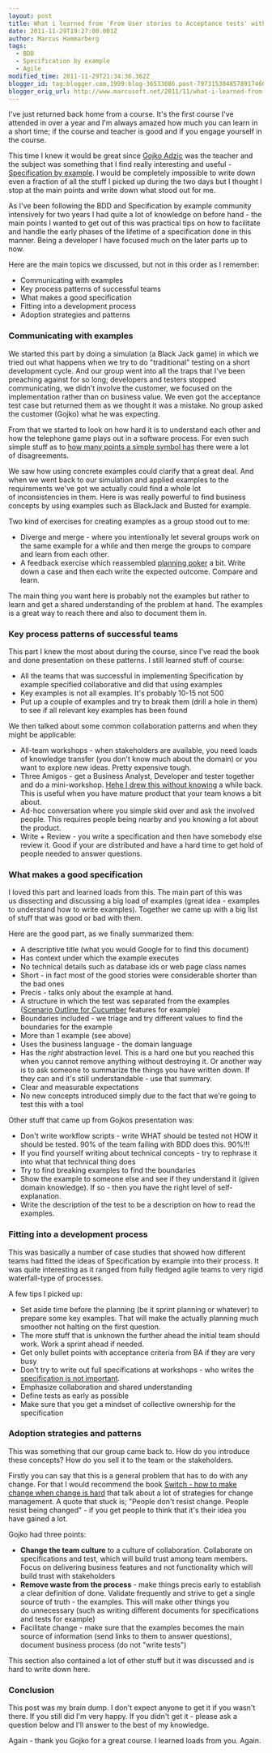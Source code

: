 ```yaml
---
layout: post
title: What i learned from 'From User stories to Acceptance tests' with Gojko Adzic
date: 2011-11-29T19:27:00.001Z
author: Marcus Hammarberg
tags:
  - BDD
  - Specification by example
  - Agile
modified_time: 2011-11-29T21:34:36.362Z
blogger_id: tag:blogger.com,1999:blog-36533086.post-7973153048578917460
blogger_orig_url: http://www.marcusoft.net/2011/11/what-i-learned-from-from-user-stories.html
---
```



I've just returned back home from a course. It's the first course
I've attended in over a year and I'm always amazed how much you can
learn in a short time; if the course and teacher is good and if you
engage yourself in the course.

This time I knew it would be great since [Gojko
Adzic](http://gojko.net/) was the teacher and the subject was something
that I find really interesting and useful - [Specification by
example](http://specificationbyexample.com/).
I would be completely impossible to write down even a fraction of all
the stuff I picked up during the two days but I thought I stop at the
main points and write down what stood out for me.

As I've been following the BDD and Specification by example community
intensively for two years I had quite a lot of knowledge on before
hand - the main points I wanted to get out of this was practical tips on
how to facilitate and handle the early phases of the lifetime of a
specification done in this manner. Being a developer I have focused much
on the later parts up to now.

Here are the main topics we discussed, but not in this order as I
remember:

- Communicating with examples
- Key process patterns of successful teams
- What makes a good specification
- Fitting into a development process
- Adoption strategies and patterns

### Communicating with examples

<div>

We started this part by doing a simulation (a Black Jack game) in which
we tried out what happens when we try to do "traditional" testing on a
short development cycle. And our group went into all the traps that I've
been preaching against for so long; developers and testers stopped
communicating, we didn't involve the customer, we focused on the
implementation rather than on business value. We even got the acceptance
test case but returned them as we thought it was a mistake. No group
asked the customer (Gojko) what he was expecting.




From that we started to look on how hard it is to understand each other
and how the telephone game plays out in a software process. For even
such simple stuff as to [how many points a simple symbol
has](http://gojko.net/2008/08/29/how-many-points-are-there-in-a-five-point-star/) there
were a lot of disagreements.




We saw how using concrete examples could clarify that a great deal. And
when we went back to our simulation and applied examples to the
requirements we've got we actually could find a whole lot
of inconsistencies in them. Here is was really powerful to find business
concepts by using examples such as BlackJack and Busted for example.




Two kind of exercises for creating examples as a group stood out to me:

</div>

<div>

- Diverge and merge - where you intentionally let several groups work
    on the same example for a while and then merge the groups to compare
    and learn from each other.
- A feedback exercise which reassembled [planning
    poker](http://en.wikipedia.org/wiki/Planning_poker) a bit. Write
    down a case and then each write the expected outcome. Compare and
    learn.

<div>

The main thing you want here is probably not the examples but rather to
learn and get a shared understanding of the problem at hand. The
examples is a great way to reach there and also to document them in.

</div>

</div>

### Key process patterns of successful teams

<div>

This part I knew the most about during the course, since I've read the
book and done presentation on these patterns. I still learned stuff of
course:

</div>

<div>

- All the teams that was successful in implementing Specification by
    example specified collaborative and did that using examples
- Key examples is not all examples. It's probably 10-15 not 500
- Put up a couple of examples and try to break them (drill a hole in
    them) to see if all relevant key examples has been found

<div>

We then talked about some common collaboration patterns and when they
might be applicable:

</div>

</div>

<div>

- All-team workshops - when stakeholders are available, you need loads
    of knowledge transfer (you don't know much about the domain) or you
    want to explore new ideas. Pretty expensive tough.
- Three Amigos - get a Business Analyst, Developer and tester together
    and do a mini-workshop. [Hehe I drew this without
    knowing](http://lh5.ggpht.com/_TI0jeIedRFk/THzCfVkXX9I/AAAAAAAAAlQ/rN05kWnVArs/s1600-h/specws1%5B2%5D.jpg) a
    while back. This is useful when you have mature product that your
    team knows a bit about.
- Ad-hoc conversation where you simple skid over and ask the involved
    people. This requires people being nearby and you knowing a lot
    about the product.
- Write + Review - you write a specification and then have somebody
    else review it. Good if your are distributed and have a hard time to
    get hold of people needed to answer questions.

</div>

### What makes a good specification

<div>

I loved this part and learned loads from this. The main part of this was
us dissecting and discussing a big load of examples (great idea -
examples to understand how to write examples). Together we came up with
a big list of stuff that was good or bad with them.




Here are the good part, as we finally summarized them:

</div>

<div>

- A descriptive title (what you would Google for to find this
    document)
- Has context under which the example executes
- No technical details such as database ids or web page class names
- Short - in fact most of the good stories were considerable shorter
    than the bad ones
- Precis - talks only about the example at hand.
- A structure in which the test was separated from the examples
    ([Scenario Outline for
    Cucumber](https://github.com/cucumber/cucumber/wiki/Scenario-outlines)
    features for example)
- Boundaries included - we triage and try different values to find the
    boundaries for the example
- More than 1 example (see above)
- Uses the business language - the domain language
- Has the *right* abstraction level. This is a hard one but you
    reached this when you cannot remove anything without destroying it.
    Or another way is to ask someone to summarize the things you have
    written down. If they can and it's still understandable - use that
    summary.
- Clear and measurable expectations
- No new concepts introduced simply due to the fact that we're going
    to test this with a tool

<div>

Other stuff that came up from Gojkos presentation was:

</div>

</div>

<div>

- Don't write workflow scripts - write WHAT should be tested not HOW
    it should be tested. 90% of the team failing with BDD does this.
    90%!!!
- If you find yourself writing about technical concepts - try to
    rephrase it into what that technical thing does
- Try to find breaking examples to find the boundaries
- Show the example to someone else and see if they understand it
    (given domain knowledge). If so - then you have the right level of
    self-explanation.
- Write the description of the test to be a description on how to read
    the examples.

</div>

### Fitting into a development process

<div>

This was basically a number of case studies that showed how different
teams had fitted the ideas of Specification by example into their
process. It was quite interesting as it ranged from fully fledged agile
teams to very rigid waterfall-type of processes.




A few tips I picked up:

</div>

<div>

- Set aside time before the planning (be it sprint planning or
    whatever) to prepare some key examples. That will make the actually
    planning much smoother not halting on the first question.
- The more stuff that is unknown the further ahead the initial team
    should work. Work a sprint ahead if needed.
- Get only bullet points with acceptance criteria from BA if they are
    very busy
- Don't try to write out full specifications at workshops - who writes
    the [specification is not
    important](http://www.marcusoft.net/2011/09/who-writes-specification-now-again.html).
- Emphasize collaboration and shared understanding
- Define tests as early as possible
- Make sure that you get a mindset of collective ownership for the
    specification

</div>

### Adoption strategies and patterns

<div>

This was something that our group came back to. How do you introduce
these concepts? How do you sell it to the team or the stakeholders.

Firstly you can say that this is a general problem that has to do with
any change. For that I would recommend the book [Switch - how to make
change when change is hard](http://www.heathbrothers.com/switch/) that
talk about a lot of strategies for change management. A quote that stuck
is; "People don't resist change. People resist being changed" - if you
get people to think that it's their idea you have gained a lot.

Gojko had three points:

- **Change the team culture** to a culture of collaboration.
    Collaborate on specifications and test, which will build trust among
    team members. Focus on delivering business features and
    not functionality which will build trust with stakeholders
- **Remove waste from the process** - make things precis early to
    establish a clear definition of done. Validate frequently and strive
    to get a single source of truth - the examples. This will make other
    things you do unnecessary (such as writing different documents for
    specifications and tests for example)
- Facilitate change - make sure that the examples becomes the main
    source of information (send links to them to answer questions),
    document business process (do not "write tests")  

</div>

<div>

This section also contained a lot of other stuff but it was discussed
and is hard to write down here.

</div>

### Conclusion

<div>

This post was my brain dump. I don't expect anyone to get it if you
wasn't there. If you still did I'm very happy. If you didn't get it -
please ask a question below and I'll answer to the best of my knowledge.




Again - thank you Gojko for a great course. I learned loads from you.
Again.

</div>
